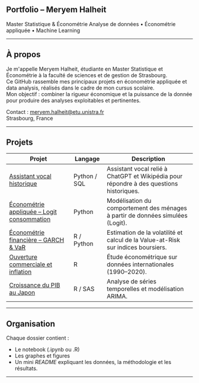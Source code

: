 ## Portfolio – Meryem Halheit
Master Statistique & Économétrie
Analyse de données • Économétrie appliquée • Machine Learning  

---

## À propos
Je m'appelle Meryem Halheit, étudiante en Master Statistique et Économétrie à la faculté de sciences et de gestion de Strasbourg.  
Ce GitHub rassemble mes principaux projets en économétrie appliquée et data analysis, réalisés dans le cadre de mon cursus scolaire.  
Mon objectif : combiner la rigueur économique et la puissance de la donnée pour produire des analyses exploitables et pertinentes.  

Contact : [meryem.halheit@etu.unistra.fr](mailto:meryem.halheit@etu.unistra.fr)  
Strasbourg, France  

---

## Projets

| Projet | Langage | Description |
|--------|----------|-------------|
| [Assistant vocal historique](./Assistant_Vocal_Historique/) | Python / SQL | Assistant vocal relié à ChatGPT et Wikipédia pour répondre à des questions historiques. |
| [Économétrie appliquée – Logit consommation](./Econometrie_Appliquee_Logit/) | Python | Modélisation du comportement des ménages à partir de données simulées (Logit). |
| [Économétrie financière – GARCH & VaR](./Econometrie_Financiere_GARCH/) | R / Python | Estimation de la volatilité et calcul de la Value-at-Risk sur indices boursiers. |
| [Ouverture commerciale et inflation](./Ouverture_Commerce_Inflation/) | R | Étude économétrique sur données internationales (1990–2020). |
| [Croissance du PIB au Japon](./PIB_Japon_ARIMA/) | R / SAS | Analyse de séries temporelles et modélisation ARIMA. |

---

## Organisation
Chaque dossier contient :
- Le notebook (.ipynb ou .R)
- Les graphes et figures
- Un mini _README_ expliquant les données, la méthodologie et les résultats.

---
